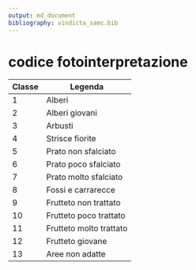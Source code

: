 ```yaml
---
output: md_document
bibliography: vindicta_samc.bib
---
```


# codice fotointerpretazione

| Classe | Legenda                 |
|--------|-------------------------|
| 1      | Alberi                  |
| 2      | Alberi giovani          |
| 3      | Arbusti                 |
| 4      | Strisce fiorite         |
| 5      | Prato non sfalciato     |
| 6      | Prato poco sfalciato    |
| 7      | Prato molto sfalciato   |
| 8      | Fossi e carrarecce      |
| 9      | Frutteto non trattato   |
| 10     | Frutteto poco trattato  |
| 11     | Frutteto molto trattato |
| 12     | Frutteto giovane        |
| 13     | Aree non adatte         |
